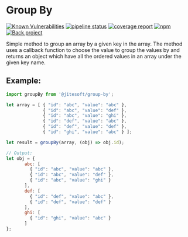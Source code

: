 # Group By

[![Known Vulnerabilities](https://dev.snyk.io/test/npm/@jitesoft/group-by/badge.svg)](https://dev.snyk.io/test/npm/@jitesoft/group-by)
[![pipeline status](https://gitlab.com/jitesoft/open-source/javascript/order-by/badges/master/pipeline.svg)](https://gitlab.com/jitesoft/open-source/javascript/order-by/commits/master)
[![coverage report](https://gitlab.com/jitesoft/open-source/javascript/order-by/badges/master/coverage.svg)](https://gitlab.com/jitesoft/open-source/javascript/order-by/commits/master)
[![npm](https://img.shields.io/npm/dt/@jitesoft/group-by)](https://www.npmjs.com/package/@jitesoft/group-by)
[![Back project](https://img.shields.io/badge/Open%20Collective-Tip%20the%20devs!-blue.svg)](https://opencollective.com/jitesoft-open-source)

Simple method to group an array by a given key in the array. The method uses a callback function to choose the 
value to group the values by and returns an object which have all the ordered values in an array under the given key name.

## Example:

```js
import groupBy from '@jitesoft/group-by';

let array = [ { "id": "abc", "value": "abc" },
              { "id": "abc", "value": "def" },
              { "id": "abc", "value": "ghi" },
              { "id": "def", "value": "abc" },
              { "id": "def", "value": "def" },
              { "id": "ghi", "value": "abc" } ];

let result = groupBy(array, (obj) => obj.id);

// Output:
let obj = {
       abc: [
         { "id": "abc", "value": "abc" },
         { "id": "abc", "value": "def" },
         { "id": "abc", "value": "ghi" }
       ],
       def: [
         { "id": "def", "value": "abc" },
         { "id": "def", "value": "def" }
       ],
       ghi: [
         { "id": "ghi", "value": "abc" }
       ]
};
```
